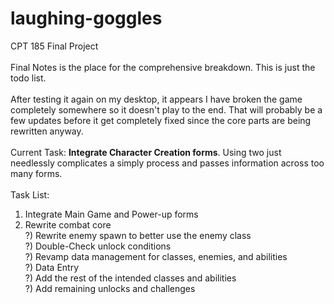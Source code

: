# laughing-goggles <br />
CPT 185 Final Project <br />
 <br />
Final Notes is the place for the comprehensive breakdown. This is just the todo list. <br />
 <br />
After testing it again on my desktop, it appears I have broken the game completely somewhere so it doesn't play to the end. That will probably be a few updates before it get completely fixed since the core parts are being rewritten anyway. <br />
 <br />
Current Task: <b>Integrate Character Creation forms</b>. Using two just needlessly complicates a simply process and passes information across too many forms. <br />
 <br />
Task List: <br />
1) Integrate Main Game and Power-up forms <br />
2) Rewrite combat core <br />
?) Rewrite enemy spawn to better use the enemy class <br />
?) Double-Check unlock conditions <br />
?) Revamp data management for classes, enemies, and abilities <br />
?) Data Entry <br />
?) Add the rest of the intended classes and abilities <br />
?) Add remaining unlocks and challenges <br />
